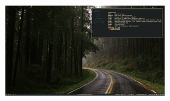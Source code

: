 <!-- ![2024-08-13](./.github/2024-08-13T21:27:24,968654761+02:00.png) -->
<!-- ![2024-08-13](./.github/2024-08-13T21:27:38,812060841+02:00.png) -->

![2024-08-21](./.github/2024-08-21T17:14:35,626534175+02:00.png)
